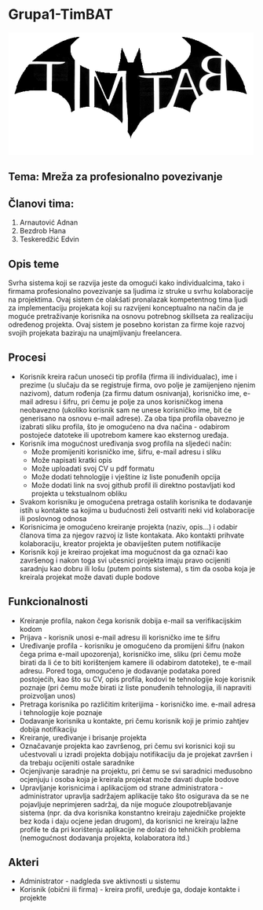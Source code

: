 # Grupa1-TimBAT   

![alt text](https://raw.githubusercontent.com/ooad-2017-2018/Grupa1-TimBAT/master/logo2.jpg)


## Tema: Mreža za profesionalno povezivanje

## Članovi tima:
1. Arnautović Adnan
2. Bezdrob Hana
3. Teskeredžić Edvin

## Opis teme
Svrha sistema koji se razvija jeste da omogući kako individualcima, tako i firmama profesionalno povezivanje sa ljudima iz struke u svrhu kolaboracije na projektima. Ovaj sistem će olakšati pronalazak kompetentnog tima ljudi za implementaciju projekata koji su razvijeni konceptualno na način da je moguće pretraživanje korisnika na osnovu potrebnog skillseta za realizaciju određenog projekta. Ovaj sistem je posebno koristan za firme koje razvoj svojih projekata baziraju na unajmljivanju freelancera.

## Procesi
* Korisnik kreira račun unoseći tip profila (firma ili individualac), ime i prezime (u slučaju da se registruje firma, ovo polje je zamijenjeno njenim nazivom), datum rođenja (za firmu datum osnivanja), korisničko ime, e-mail adresu i šifru, pri čemu je polje za unos korisničkog imena neobavezno (ukoliko korisnik sam ne unese korisničko ime, bit će generisano na osnovu e-mail adrese). Za oba tipa profila obavezno je izabrati sliku profila, što je omogućeno na dva načina - odabirom postojeće datoteke ili upotrebom kamere kao eksternog uređaja.
* Korisnik ima mogućnost uređivanja svog profila na sljedeći način:
  * Može promijeniti korisničko ime, šifru, e-mail adresu i sliku
  * Može napisati kratki opis 
  * Može uploadati svoj CV u pdf formatu
  * Može dodati tehnologije i vještine iz liste ponuđenih opcija
  * Može dodati link na svoj github profil ili direktno postavljati kod projekta u tekstualnom obliku
* Svakom korisniku je omogućena pretraga ostalih korisnika te dodavanje istih u kontakte sa kojima u budućnosti želi ostvariti neki vid kolaboracije ili poslovnog odnosa
* Korisnicima je omogućeno kreiranje projekta (naziv, opis...) i odabir članova tima za njegov razvoj iz liste kontakata. Ako kontakti prihvate kolaboraciju, kreator projekta je obaviješten putem notifikacije
* Korisnik koji je kreirao projekat ima mogućnost da ga označi kao završenog i nakon toga svi učesnici projekta imaju pravo ocijeniti saradnju kao dobru ili lošu (putem points sistema), s tim da osoba koja je kreirala projekat može davati duple bodove

## Funkcionalnosti
* Kreiranje profila, nakon čega korisnik dobija e-mail sa verifikacijskim kodom
* Prijava - korisnik unosi e-mail adresu ili korisničko ime te šifru
* Uređivanje profila - korisniku je omogućeno da promijeni šifru (nakon čega prima e-mail upozorenja), korisničko ime, sliku (pri čemu može birati da li će to biti korištenjem kamere ili odabirom datoteke), te e-mail adresu. Pored toga, omogućeno je dodavanje podataka pored postojećih, kao što su CV, opis profila, kodovi te tehnologije koje korisnik poznaje (pri čemu može birati iz liste ponuđenih tehnologija, ili napraviti proizvoljan unos)
* Pretraga korisnika po različitim kriterijima - korisničko ime. e-mail adresa i tehnologije koje poznaje
* Dodavanje korisnika u kontakte, pri čemu korisnik koji je primio zahtjev dobija notifikaciju
* Kreiranje, uređivanje i brisanje projekta
* Označavanje projekta kao završenog, pri čemu svi korisnici koji su učestvovali u izradi projekta dobijaju notifikaciju da je projekat završen i da trebaju ocijeniti ostale saradnike
* Ocjenjivanje saradnje na projektu, pri čemu se svi saradnici međusobno ocjenjuju i osoba koja je kreirala projekat može davati duple bodove
* Upravljanje korisnicima i aplikacijom od strane administratora - administrator upravlja sadržajem aplikacije tako što osigurava da se ne pojavljuje neprimjeren sadržaj, da nije moguće zloupotrebljavanje sistema (npr. da dva korisnika konstantno kreiraju zajedničke projekte bez koda i daju ocjene jedan drugom), da korisnici ne kreiraju lažne profile te da pri korištenju aplikacije ne dolazi do tehničkih problema (nemogućnost dodavanja projekta, kolaboratora itd.)

## Akteri
* Administrator - nadgleda sve aktivnosti u sistemu
* Korisnik (obični ili firma) - kreira profil, uređuje ga, dodaje kontakte i projekte
